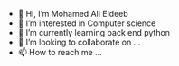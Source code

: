 - 👋 Hi, I’m Mohamed Ali Eldeeb 
- 👀 I’m interested in Computer science
- 🌱 I’m currently learning back end python 
- 💞️ I’m looking to collaborate on ...
- 📫 How to reach me ...

<!---
ma7mdeldeeb/ma7mdeldeeb is a ✨ special ✨ repository because its `README.md` (this file) appears on your GitHub profile.
You can click the Preview link to take a look at your changes.
--->
